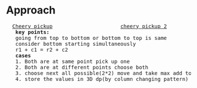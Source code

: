 # Approach
<pre>
  <a href="https://github.com/teja963/Advanced-DSA-and-CS-Theory/blob/master/Dynamic_programming/Grid/cheery_pickup.cpp">Cheery pickup</a>                      <a href="https://github.com/teja963/Advanced-DSA-and-CS-Theory/blob/master/Dynamic_programming/Grid/cheery_pickup_2.cpp">cheery pickup 2</a>
   <b>key points:</b>
   going from top to bottom or bottom to top is same
   consider bottom starting simultaneously
   r1 + c1 = r2 + c2 
   <b>cases</b>
   1. Both are at same point pick up one
   2. Both are at different points choose both
   3. choose next all possible(2*2) move and take max add to the previous pickup. Meanwhile in 2nd model its 3*3
   4. store the values in 3D dp(by column changing pattern)
</pre>
